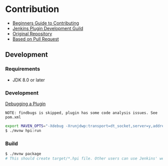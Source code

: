 # Contribution

* [Beginners Guide to Contributing](https://wiki.jenkins.io/display/JENKINS/Beginners+Guide+to+Contributing)
* [Jenkins Plugin Development Guild](https://wiki.jenkins.io/display/JENKINS/Plugin+tutorial#Plugintutorial-DistributingaPlugin)
* [Original Repository](https://github.com/vipinsthename/environment-dashboard)
* [Based on Pull Request](https://github.com/vipinsthename/environment-dashboard/pull/135)

## Development

### Requirements

* JDK 8.0 or later

### Development

[Debugging a Plugin](https://wiki.jenkins.io/display/JENKINS/Plugin+tutorial#Plugintutorial-DebuggingaPlugin)

`NOTE: findbugs is skipped, plugin has some code analysis issues. See pom.xml`

```bash
export MAVEN_OPTS="-Xdebug -Xrunjdwp:transport=dt_socket,server=y,address=8000,suspend=n"
$ ./mvnw hpi:run
```

### Build

```bash
$ ./mvnw package
# This should create target/*.hpi file. Other users can use Jenkins' web UI to upload this plugin to Jenkins (or place it in $JENKINS_HOME/plugins.)
```
